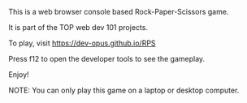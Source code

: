 This is a web browser console based Rock-Paper-Scissors game.

It is part of the TOP web dev 101 projects.

To play, visit https://dev-opus.github.io/RPS

Press f12 to open the developer tools to see the gameplay.

Enjoy!

NOTE: You can only play this game on a laptop or desktop computer. 
